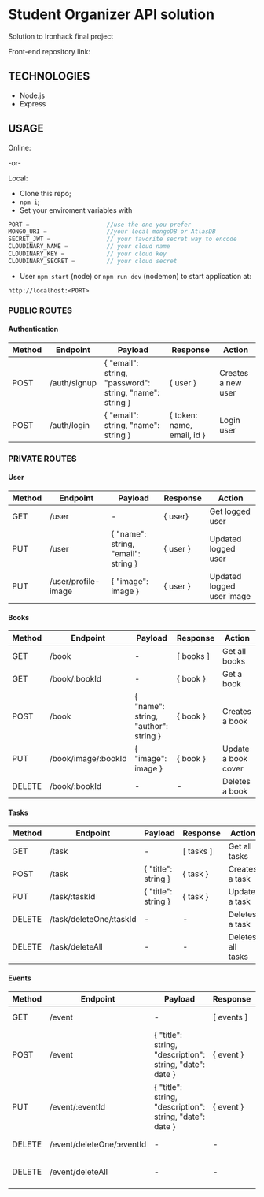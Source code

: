 # Student Organizer API solution

Solution to Ironhack final project

Front-end repository link:

## TECHNOLOGIES

- Node.js
- Express

## USAGE

Online:

-or-

Local:

- Clone this repo;
- `npm i`;
- Set your enviroment variables with

```javascript
PORT =                      //use the one you prefer
MONGO_URI =                 //your local mongoDB or AtlasDB
SECRET_JWT =                // your favorite secret way to encode 
CLOUDINARY_NAME =           // your cloud name
CLOUDINARY_KEY =            // your cloud key
CLOUDINARY_SECRET =         // your cloud secret
```

- User `npm start` (node) or `npm run dev` (nodemon) to start application at:

```
http://localhost:<PORT>
```

### PUBLIC ROUTES

#### Authentication

| Method | Endpoint     | Payload                                                 | Response                   | Action             |
| ------ | ------------ | ------------------------------------------------------- | -------------------------- | ------------------ |
| POST   | /auth/signup | { "email": string, "password": string, "name": string } | { user }            | Creates a new user |
| POST   | /auth/login  | { "email": string, "name": string }                     | { token: name, email, id } | Login user         |

### PRIVATE ROUTES

#### User

| Method | Endpoint            | Payload                             | Response                          | Action                    |
| ------ | ------------------- | ----------------------------------- | --------------------------------- | ------------------------- |
| GET    | /user               | \-                                  | { user}      | Get logged user           |
| PUT    | /user               | { "name": string, "email": string } | { user } | Updated logged user       |
| PUT    | /user/profile-image | { "image": image }                  | { user } | Updated logged user image |

#### Books

| Method | Endpoint            | Payload                              | Response    | Action              |
| ------ | ------------------- | ------------------------------------ | ----------- | ------------------- |
| GET    | /book               | \-                                   | \[ books \] | Get all books       |
| GET    | /book/:bookId       | \-                                   | { book }    | Get a book          |
| POST   | /book               | { "name": string, "author": string } | { book }    | Creates a book      |
| PUT    | /book/image/:bookId | { "image": image }                   | { book }    | Update a book cover |
| DELETE | /book/:bookId       | \-                                   | \-          | Deletes a book      |

#### Tasks

| Method | Endpoint                | Payload             | Response    | Action            |
| ------ | ----------------------- | ------------------- | ----------- | ----------------- |
| GET    | /task                   | \-                  | \[ tasks \] | Get all tasks     |
| POST   | /task                   | { "title": string } | { task }    | Creates a task    |
| PUT    | /task/:taskId           | { "title": string } | { task }    | Update a task     |
| DELETE | /task/deleteOne/:taskId | \-                  | \-          | Deletes a task    |
| DELETE | /task/deleteAll         | \-                  | \-          | Deletes all tasks |

#### Events

| Method | Endpoint                  | Payload                                                  | Response     | Action            |
| ------ | ------------------------- | -------------------------------------------------------- | ------------ | ----------------- |
| GET    | /event                    | \-                                                       | \[ events \] | Get all events    |
| POST   | /event                    | { "title": string, "description": string, "date": date } | { event }    | Creates a event   |
| PUT    | /event/:eventId           | { "title": string, "description": string, "date": date } | { event }    | Update a event    |
| DELETE | /event/deleteOne/:eventId | \-                                                       | \-           | Deletes a event   |
| DELETE | /event/deleteAll          | \-                                                       | \-           | Deletes all event |
